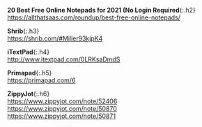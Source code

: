 **20 Best Free Online Notepads for 2021 (No Login Required**{:.h2}<br>
<https://allthatsaas.com/roundup/best-free-online-notepads/>

**Shrib**{:.h3}<br>
<https://shrib.com/#Miller93kjpK4>

**iTextPad**{:.h4}<br>
<http://www.itextpad.com/0LRKsaDmdS>

**Primapad**{:.h5}<br>
<https://primapad.com/6>

**ZippyJot**{:.h6}<br>
<https://www.zippyjot.com/note/52406>
<https://www.zippyjot.com/note/50870>
<https://www.zippyjot.com/note/50871>
